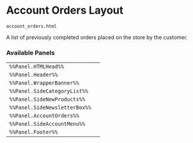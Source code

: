 # Account Orders Layout

`account_orders.html`

A list of previously completed orders placed on the store by the customer.

### Available Panels
|||
|---|---|
| `%%Panel.HTMLHead%%` |
| `%%Panel.Header%%` |
| `%%Panel.WrapperBanner%%` |
| `%%Panel.SideCategoryList%%` |
| `%%Panel.SideNewProducts%%` |
| `%%Panel.SideNewsletterBox%%` |
| `%%Panel.AccountOrders%%` |
| `%%Panel.SideAccountMenu%%` |
| `%%Panel.Footer%%` |
